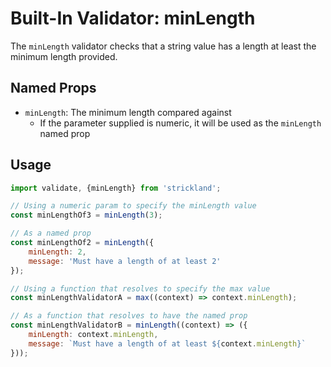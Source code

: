 # Built-In Validator: minLength

The `minLength` validator checks that a string value has a length at least the minimum length provided.

## Named Props

* `minLength`: The minimum length compared against
    * If the parameter supplied is numeric, it will be used as the `minLength` named prop

## Usage

``` jsx
import validate, {minLength} from 'strickland';

// Using a numeric param to specify the minLength value
const minLengthOf3 = minLength(3);

// As a named prop
const minLengthOf2 = minLength({
    minLength: 2,
    message: 'Must have a length of at least 2'
});

// Using a function that resolves to specify the max value
const minLengthValidatorA = max((context) => context.minLength);

// As a function that resolves to have the named prop
const minLengthValidatorB = minLength((context) => ({
    minLength: context.minLength,
    message: `Must have a length of at least ${context.minLength}`
}));
```
